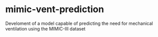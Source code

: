 # mimic-vent-prediction
Develoment of a model capable of predicting the need for mechanical ventilation using the MIMIC-III dataset
